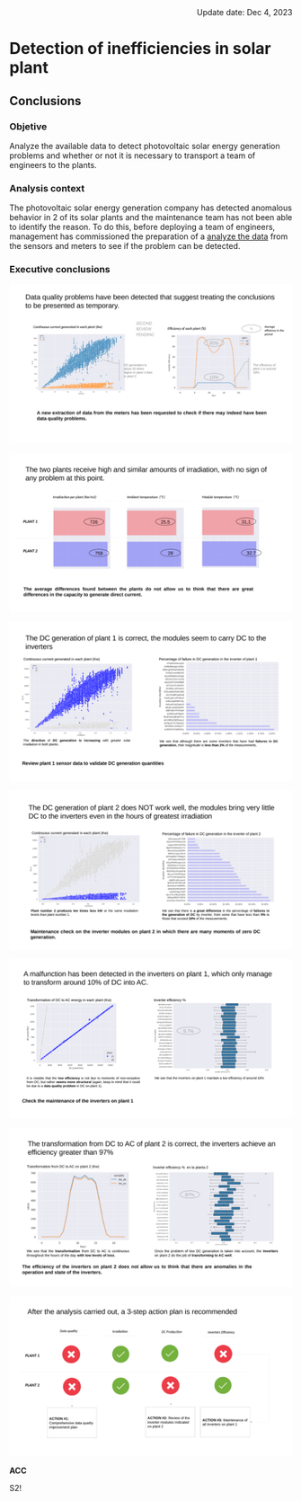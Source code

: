 <div style="text-align: right">Update date: Dec 4, 2023</div>

# **Detection of inefficiencies in solar plant**

## **Conclusions**

### **Objetive**

Analyze the available data to detect photovoltaic solar energy generation problems and whether or not it is necessary to transport a team of engineers to the plants.

### **Analysis context**

The photovoltaic solar energy generation company has detected anomalous behavior in 2 of its solar plants and the maintenance team has not been able to identify the reason.
To do this, before deploying a team of engineers, management has commissioned the preparation of a [analyze the data](detection_inefficiencies_solar_plant_BA.ipynb) from the sensors and meters to see if the problem can be detected.

### **Executive conclusions**


![](./media/plant_solar_1.png)

![](./media/plant_solar_2.png)

![](./media/plant_solar_3.png)

![](./media/plant_solar_4.png)

![](./media/plant_solar_5.png)

![](./media/plant_solar_6.png)

![](./media/plant_solar_7.png)


**ACC**

S2!